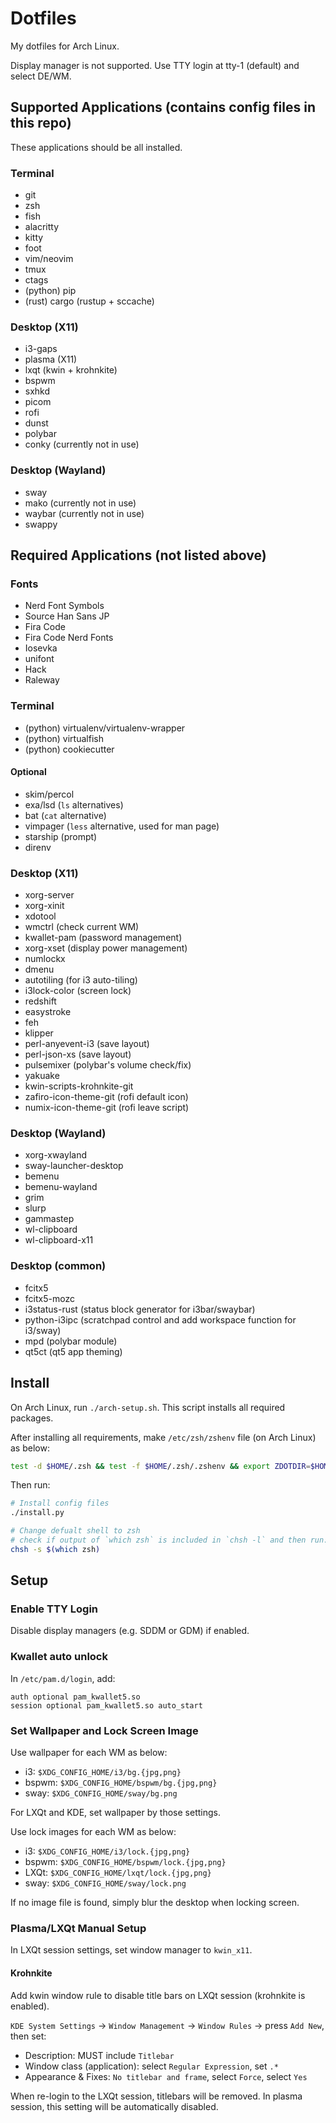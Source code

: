 # Dotfiles

My dotfiles for Arch Linux.

Display manager is not supported.
Use TTY login at tty-1 (default) and select DE/WM.

## Supported Applications (contains config files in this repo)

These applications should be all installed.

### Terminal

- git
- zsh
- fish
- alacritty
- kitty
- foot
- vim/neovim
- tmux
- ctags
- (python) pip
- (rust) cargo (rustup + sccache)

### Desktop (X11)

- i3-gaps
- plasma (X11)
- lxqt (kwin + krohnkite)
- bspwm
- sxhkd
- picom
- rofi
- dunst
- polybar
- conky (currently not in use)

### Desktop (Wayland)

- sway
- mako (currently not in use)
- waybar (currently not in use)
- swappy

## Required Applications (not listed above)

### Fonts

- Nerd Font Symbols
- Source Han Sans JP
- Fira Code
- Fira Code Nerd Fonts
- Iosevka
- unifont
- Hack
- Raleway

### Terminal

- (python) virtualenv/virtualenv-wrapper
- (python) virtualfish
- (python) cookiecutter

#### Optional

- skim/percol
- exa/lsd (`ls` alternatives)
- bat (`cat` alternative)
- vimpager (`less` alternative, used for man page)
- starship (prompt)
- direnv

### Desktop (X11)

- xorg-server
- xorg-xinit
- xdotool
- wmctrl (check current WM)
- kwallet-pam (password management)
- xorg-xset (display power management)
- numlockx
- dmenu
- autotiling (for i3 auto-tiling)
- i3lock-color (screen lock)
- redshift
- easystroke
- feh
- klipper
- perl-anyevent-i3 (save layout)
- perl-json-xs (save layout)
- pulsemixer (polybar's volume check/fix)
- yakuake
- kwin-scripts-krohnkite-git
- zafiro-icon-theme-git (rofi default icon)
- numix-icon-theme-git (rofi leave script)

### Desktop (Wayland)

- xorg-xwayland
- sway-launcher-desktop
- bemenu
- bemenu-wayland
- grim
- slurp
- gammastep
- wl-clipboard
- wl-clipboard-x11

### Desktop (common)

- fcitx5
- fcitx5-mozc
- i3status-rust (status block generator for i3bar/swaybar)
- python-i3ipc (scratchpad control and add workspace function for i3/sway)
- mpd (polybar module)
- qt5ct (qt5 app theming)

## Install

On Arch Linux, run `./arch-setup.sh`.
This script installs all required packages.

After installing all requirements, make `/etc/zsh/zshenv` file (on Arch Linux) as below:

```zsh
test -d $HOME/.zsh && test -f $HOME/.zsh/.zshenv && export ZDOTDIR=$HOME/.zsh
```

Then run:

```sh
# Install config files
./install.py

# Change defualt shell to zsh
# check if output of `which zsh` is included in `chsh -l` and then run:
chsh -s $(which zsh)
```

## Setup

### Enable TTY Login

Disable display managers (e.g. SDDM or GDM) if enabled.

### Kwallet auto unlock

In `/etc/pam.d/login`, add:

```
auth optional pam_kwallet5.so
session optional pam_kwallet5.so auto_start
```

### Set Wallpaper and Lock Screen Image

Use wallpaper for each WM as below:

- i3: `$XDG_CONFIG_HOME/i3/bg.{jpg,png}`
- bspwm: `$XDG_CONFIG_HOME/bspwm/bg.{jpg,png}`
- sway: `$XDG_CONFIG_HOME/sway/bg.png`

For LXQt and KDE, set wallpaper by those settings.

Use lock images for each WM as below:

- i3: `$XDG_CONFIG_HOME/i3/lock.{jpg,png}`
- bspwm: `$XDG_CONFIG_HOME/bspwm/lock.{jpg,png}`
- LXQt: `$XDG_CONFIG_HOME/lxqt/lock.{jpg,png}`
- sway: `$XDG_CONFIG_HOME/sway/lock.png`

If no image file is found, simply blur the desktop when locking screen.

### Plasma/LXQt Manual Setup

In LXQt session settings, set window manager to `kwin_x11`.

#### Krohnkite

Add kwin window rule to disable title bars on LXQt session (krohnkite is enabled).

`KDE System Settings` -> `Window Management` -> `Window Rules` -> press `Add New`, then set:

- Description: MUST include `Titlebar`
- Window class (application): select `Regular Expression`, set `.*`
- Appearance & Fixes: `No titlebar and frame`, select `Force`, select `Yes`

When re-login to the LXQt session, titlebars will be removed.
In plasma session, this setting will be automatically disabled.
